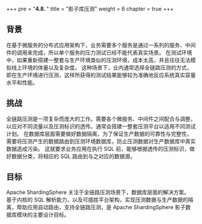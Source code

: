 +++
pre = "<b>4.8. </b>"
title = "影子库压测"
weight = 8
chapter = true
+++

## 背景

在基于微服务的分布式应用架构下，业务需要多个服务是通过一系列的服务、中间件的调用来完成，所以单个服务的压力测试已经不能代表真实场景。
在测试环境中，如果重新搭建一整套与生产环境类似的压测环境，成本太高，并且往往无法模拟线上环境的体量以及复杂度。
这种场景下，业内通常选择全链路压测的方式，即在生产环境进行压测，这样所获得的测试结果能够较为准确地反应系统真实容量水平和性能。

## 挑战

全链路压测是一项复杂而庞大的工作。需要各个微服务、中间件之间配合与调整，以应对不同流量以及压测标识的透传。通常会搭建一整套压测平台以适用不同测试计划。
在数据库层面需要做好数据隔离，为了保证生产数据的可靠性与完整性，需要将压测产生的数据路由到压测环境数据库，防止压测数据对生产数据库中真实数据造成污染。
这就要求业务应用在执行 SQL 前，能够根据透传的压测标识，做好数据分类，将相应的 SQL 路由到与之对应的数据源。

## 目标

Apache ShardingSphere 关注于全链路压测场景下，数据库层面的解决方案。
基于内核的 SQL 解析能力，以及可插拔平台架构，实现压测数据与生产数据的隔离，帮助应用自动路由，支持全链路压测，是 Apache ShardingSphere 影子数据库模块的主要设计目标。
